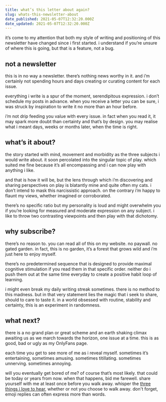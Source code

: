 ```yaml
---
title: what’s this letter about again?
slug: whats-this-newsletter-about
date_published: 2021-05-07T12:32:20.000Z
date_updated: 2021-05-07T12:32:20.000Z
---
```


it’s come to my attention that both my style of writing and positioning of this newsletter have changed since i first started. i understand if you’re unsure of where this is going, but that is a feature, not a bug.

## not a newsletter

this is in no way a newsletter. there’s nothing news worthy in it. and i’m certainly not spending hours and days creating or curating content for each issue.

everything i write is a spur of the moment, serendipitous expression. i don’t schedule my posts in advance. when you receive a letter you can be sure, i was struck by inspiration to write it no more than an hour before.

i’m not drip feeding you value with every issue. in fact when you read it, it may spark more doubt than certainty and that’s by design. you may realise what i meant days, weeks or months later, when the time is right.

## what’s it about?

the story started with mind, movement and morbidity as the three subjects i would write about. it soon percolated into the singular topic of play. which suited me fine because it’s all encompassing and i can now play with anything i like.

and that is how it will be, but the lens through which i’m discovering and sharing perspectives on play is blatantly mine and quite often my cats. i don’t intend to mask this narcissistic approach. on the contrary i’m happy to flaunt my views, whether imagined or corroborated.

there’s no specific ratio but my personality is loud and might overwhelm you if you’re looking for measured and moderate expression on any subject. i like to throw two contrasting viewpoints and then play with that dichotomy.

## why subscribe?

there’s no reason to. you can read all of this on my website. no paywall. no gated garden. in fact, this is no garden, it’s a forest that grows wild and i’m just here to enjoy myself.

there’s no predetermined sequence that is designed to provide maximal cognitive stimulation if you read them in that specific order. neither do i push them out at the same time everyday to create a positive habit loop of learning.

i might even break my daily writing streak sometimes. there is no method to this madness. but in that very statement lies the magic that i seek to share, should to care to taste it. in a world obsessed with routine, stability and certainty, this is an experiment in randomness.

## what next?

there is a no grand plan or great scheme and an earth shaking climax awaiting us as we march towards the horizon, one issue at a time. this is as good, bad or ugly as my OnlyFans page.

each time you get to see more of me as i reveal myself. sometimes it’s entertaining, sometimes amusing. sometimes titillating. sometimes unnerving. sometimes annoying.

will you eventually get bored of me? of course that’s most likely. that could be today or years from now. when that happens, bid me farewell. share yourself with me at least once before you walk away. whisper the [three things i love to hear](__GHOST_URL__/thank-you-sorry-fuck-you/), whether or not you choose to walk away. don't forget, emoji replies can often express more than words.

